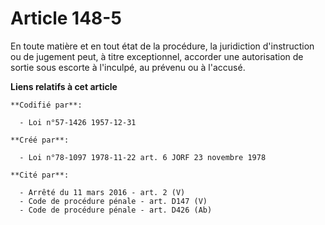 # Article 148-5

En toute matière et en tout état de la procédure, la juridiction d'instruction ou de jugement peut, à titre exceptionnel,
accorder une autorisation de sortie sous escorte à l'inculpé, au prévenu ou à l'accusé.

**Liens relatifs à cet article**

	**Codifié par**:

	  - Loi n°57-1426 1957-12-31

	**Créé par**:

	  - Loi n°78-1097 1978-11-22 art. 6 JORF 23 novembre 1978

	**Cité par**:

	  - Arrêté du 11 mars 2016 - art. 2 (V)
	  - Code de procédure pénale - art. D147 (V)
	  - Code de procédure pénale - art. D426 (Ab)
